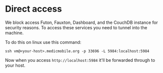 # Direct access

We block access Futon, Fauxton, Dashboard, and the CouchDB instance for security reasons. To access these services you need to tunnel into the machine.

To do this on linux use this command:

```
ssh vm@<your-host>.medicmobile.org -p 33696 -L 5984:localhost:5984
```

Now when you access `http://localhost:5984` it'll be forwarded through to your host.
